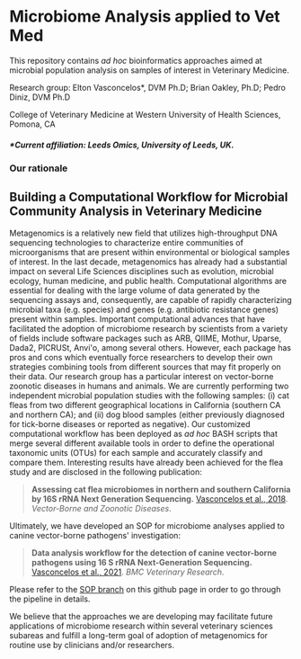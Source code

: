 # Microbiome Analysis applied to Vet Med
This repository contains *ad hoc* bioinformatics approaches aimed at microbial population analysis on samples of interest in Veterinary Medicine.

Research group: Elton Vasconcelos\*, DVM Ph.D; Brian Oakley, Ph.D; Pedro Diniz, DVM Ph.D

College of Veterinary Medicine at Western University of Health Sciences, Pomona, CA

##### \*Current affiliation: Leeds Omics, University of Leeds, UK.

### Our rationale
## Building a Computational Workflow for Microbial Community Analysis in Veterinary Medicine

Metagenomics is a relatively new field that utilizes high-throughput DNA sequencing
technologies to characterize entire communities of microorganisms that are present within
environmental or biological samples of interest. In the last decade, metagenomics has already
had a substantial impact on several Life Sciences disciplines such as evolution, microbial
ecology, human medicine, and public health. Computational algorithms are essential for dealing
with the large volume of data generated by the sequencing assays and, consequently, are capable
of rapidly characterizing microbial taxa (e.g. species) and genes (e.g. antibiotic resistance genes)
present within samples. Important computational advances that have facilitated the adoption of
microbiome research by scientists from a variety of fields include software packages such as ARB,
QIIME, Mothur, Uparse, Dada2, PICRUSt, Anvi'o, among several others. However, each package has pros and cons which eventually force
researchers to develop their own strategies combining tools from different sources that may fit
properly on their data. Our research group has a particular interest on vector-borne zoonotic
diseases in humans and animals. We are currently performing two independent microbial population
studies with the following samples: (i) cat fleas from two different
geographical locations in California (southern CA and northern CA); and (ii)
dog blood samples (either previously diagnosed for tick-borne diseases or reported as
negative). Our customized computational workflow has been deployed as *ad hoc* BASH
scripts that merge several different available tools in order to define the operational taxonomic units
(OTUs) for each sample and accurately classify and compare them. Interesting results have
already been achieved for the flea study and are disclosed in the following publication: 
>**Assessing cat flea microbiomes in northern and southern California by 16S rRNA Next Generation Sequencing.** [Vasconcelos et al., 2018](https://www.ncbi.nlm.nih.gov/pubmed/29893631). *Vector-Borne and Zoonotic Diseases*. 

Ultimately, we have developed an SOP for microbiome analyses applied to canine vector-borne pathogens' investigation:
>**Data analysis workflow for the detection of canine vector-borne pathogens using 16 S rRNA Next-Generation Sequencing.** [Vasconcelos et al., 2021](https://bmcvetres.biomedcentral.com/articles/10.1186/s12917-021-02969-9). *BMC Veterinary Research*.

Please refer to the [SOP branch](https://github.com/eltonjrv/microbiome.westernu/tree/SOP) on this github page in order to go through the pipeline in details.

We believe that the approaches we are developing may facilitate
future applications of microbiome research within several veterinary sciences subareas and
fulfill a long-term goal of adoption of metagenomics for routine use by clinicians and/or researchers.
